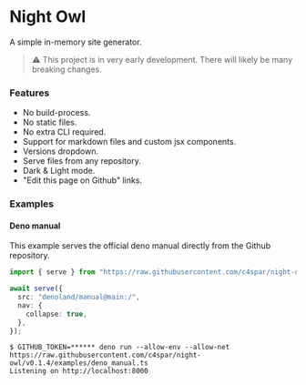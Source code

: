 # Night Owl

A simple in-memory site generator.

> ⚠️ This project is in very early development. There will likely be many
> breaking changes.

### Features

- No build-process.
- No static files.
- No extra CLI required.
- Support for markdown files and custom jsx components.
- Versions dropdown.
- Serve files from any repository.
- Dark & Light mode.
- "Edit this page on Github" links.

### Examples

#### Deno manual

This example serves the official deno manual directly from the Github
repository.

```ts
import { serve } from "https://raw.githubusercontent.com/c4spar/night-owl/v0.1.4/mod.ts";

await serve({
  src: "denoland/manual@main:/",
  nav: {
    collapse: true,
  },
});
```

```console
$ GITHUB_TOKEN=****** deno run --allow-env --allow-net https://raw.githubusercontent.com/c4spar/night-owl/v0.1.4/examples/deno_manual.ts
Listening on http://localhost:8000
```

